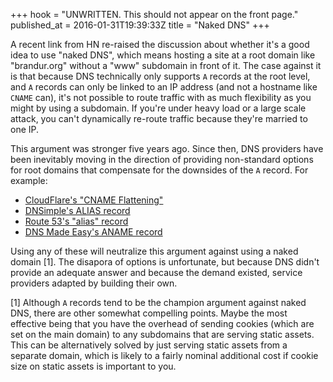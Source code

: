+++
hook = "UNWRITTEN. This should not appear on the front page."
published_at = 2016-01-31T19:39:33Z
title = "Naked DNS"
+++

A recent link from HN re-raised the discussion about
whether it's a good idea to use "naked DNS", which means
hosting a site at a root domain like "brandur.org" without
a "www" subdomain in front of it. The case against it is
that because DNS technically only supports `A` records at
the root level, and `A` records can only be linked to an IP
address (and not a hostname like `CNAME` can), it's not
possible to route traffic with as much flexibility as you
might by using a subdomain. If you're under heavy load or a
large scale attack, you can't dynamically re-route traffic
because they're married to one IP.

This argument was stronger five years ago. Since then, DNS
providers have been inevitably moving in the direction of
providing non-standard options for root domains that
compensate for the downsides of the `A` record. For
example:

* [CloudFlare's "CNAME Flattening"][cloudflare]
* [DNSimple's ALIAS record][dnsimple]
* [Route 53's "alias" record][route53]
* [DNS Made Easy's ANAME record][dnsmadeeasy]

Using any of these will neutralize this argument against
using a naked domain [1]. The disapora of options is
unfortunate, but because DNS didn't provide an adequate
answer and because the demand existed, service providers
adapted by building their own.

[1] Although `A` records tend to be the champion argument
against naked DNS, there are other somewhat compelling
points. Maybe the most effective being that you have the
overhead of sending cookies (which are set on the main
domain) to any subdomains that are serving static assets.
This can be alternatively solved by just serving static
assets from a separate domain, which is likely to a fairly
nominal additional cost if cookie size on static assets is
important to you.

[cloudflare]: https://blog.cloudflare.com/introducing-cname-flattening-rfc-compliant-cnames-at-a-domains-root/
[dnsimple]: https://support.dnsimple.com/articles/alias-record/
[dnsmadeeasy]: http://www.dnsmadeeasy.com/services/anamerecords/
[route53]: http://docs.aws.amazon.com/Route53/latest/DeveloperGuide/resource-record-sets-choosing-alias-non-alias.html
